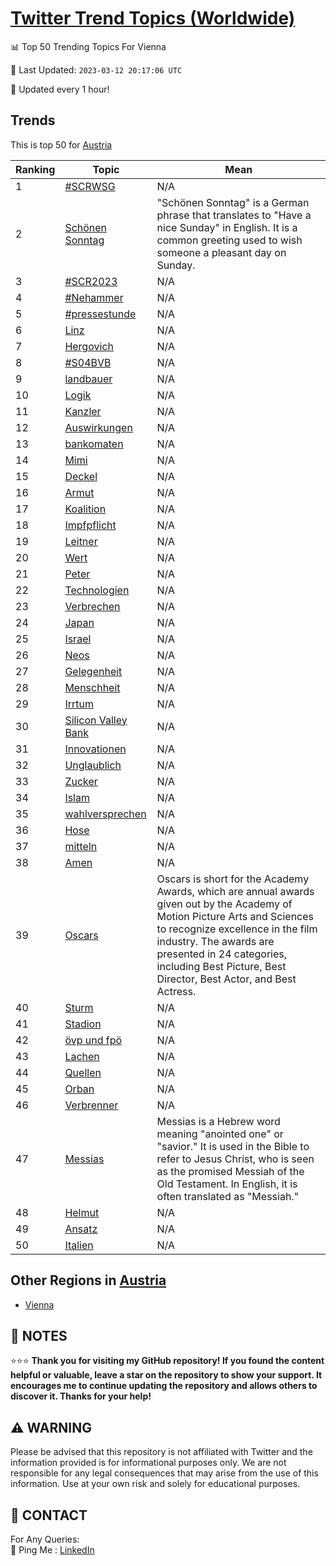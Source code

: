 [Twitter Trend Topics (Worldwide)](https://github.com/ErcinDedeoglu/Twitter-Trend-Topics)
==========


📊 Top 50 Trending Topics For Vienna

📆 Last Updated: `2023-03-12 20:17:06 UTC`

🔧 Updated every 1 hour!


## Trends

This is top 50 for [Austria](</Austria>)

| Ranking | Topic | Mean |
| ------- | ------------ | ------------ |
| 1 | [#SCRWSG](http://twitter.com/search?q=%23SCRWSG) | N/A |
| 2 | [Schönen Sonntag](http://twitter.com/search?q=Sch%c3%b6nen+Sonntag) | "Schönen Sonntag" is a German phrase that translates to "Have a nice Sunday" in English. It is a common greeting used to wish someone a pleasant day on Sunday. |
| 3 | [#SCR2023](http://twitter.com/search?q=%23SCR2023) | N/A |
| 4 | [#Nehammer](http://twitter.com/search?q=%23Nehammer) | N/A |
| 5 | [#pressestunde](http://twitter.com/search?q=%23pressestunde) | N/A |
| 6 | [Linz](http://twitter.com/search?q=Linz) | N/A |
| 7 | [Hergovich](http://twitter.com/search?q=Hergovich) | N/A |
| 8 | [#S04BVB](http://twitter.com/search?q=%23S04BVB) | N/A |
| 9 | [landbauer](http://twitter.com/search?q=landbauer) | N/A |
| 10 | [Logik](http://twitter.com/search?q=Logik) | N/A |
| 11 | [Kanzler](http://twitter.com/search?q=Kanzler) | N/A |
| 12 | [Auswirkungen](http://twitter.com/search?q=Auswirkungen) | N/A |
| 13 | [bankomaten](http://twitter.com/search?q=bankomaten) | N/A |
| 14 | [Mimi](http://twitter.com/search?q=Mimi) | N/A |
| 15 | [Deckel](http://twitter.com/search?q=Deckel) | N/A |
| 16 | [Armut](http://twitter.com/search?q=Armut) | N/A |
| 17 | [Koalition](http://twitter.com/search?q=Koalition) | N/A |
| 18 | [Impfpflicht](http://twitter.com/search?q=Impfpflicht) | N/A |
| 19 | [Leitner](http://twitter.com/search?q=Leitner) | N/A |
| 20 | [Wert](http://twitter.com/search?q=Wert) | N/A |
| 21 | [Peter](http://twitter.com/search?q=Peter) | N/A |
| 22 | [Technologien](http://twitter.com/search?q=Technologien) | N/A |
| 23 | [Verbrechen](http://twitter.com/search?q=Verbrechen) | N/A |
| 24 | [Japan](http://twitter.com/search?q=Japan) | N/A |
| 25 | [Israel](http://twitter.com/search?q=Israel) | N/A |
| 26 | [Neos](http://twitter.com/search?q=Neos) | N/A |
| 27 | [Gelegenheit](http://twitter.com/search?q=Gelegenheit) | N/A |
| 28 | [Menschheit](http://twitter.com/search?q=Menschheit) | N/A |
| 29 | [Irrtum](http://twitter.com/search?q=Irrtum) | N/A |
| 30 | [Silicon Valley Bank](http://twitter.com/search?q=Silicon+Valley+Bank) | N/A |
| 31 | [Innovationen](http://twitter.com/search?q=Innovationen) | N/A |
| 32 | [Unglaublich](http://twitter.com/search?q=Unglaublich) | N/A |
| 33 | [Zucker](http://twitter.com/search?q=Zucker) | N/A |
| 34 | [Islam](http://twitter.com/search?q=Islam) | N/A |
| 35 | [wahlversprechen](http://twitter.com/search?q=wahlversprechen) | N/A |
| 36 | [Hose](http://twitter.com/search?q=Hose) | N/A |
| 37 | [mitteln](http://twitter.com/search?q=mitteln) | N/A |
| 38 | [Amen](http://twitter.com/search?q=Amen) | N/A |
| 39 | [Oscars](http://twitter.com/search?q=Oscars) | Oscars is short for the Academy Awards, which are annual awards given out by the Academy of Motion Picture Arts and Sciences to recognize excellence in the film industry. The awards are presented in 24 categories, including Best Picture, Best Director, Best Actor, and Best Actress. |
| 40 | [Sturm](http://twitter.com/search?q=Sturm) | N/A |
| 41 | [Stadion](http://twitter.com/search?q=Stadion) | N/A |
| 42 | [övp und fpö](http://twitter.com/search?q=%c3%b6vp+und+fp%c3%b6) | N/A |
| 43 | [Lachen](http://twitter.com/search?q=Lachen) | N/A |
| 44 | [Quellen](http://twitter.com/search?q=Quellen) | N/A |
| 45 | [Orban](http://twitter.com/search?q=Orban) | N/A |
| 46 | [Verbrenner](http://twitter.com/search?q=Verbrenner) | N/A |
| 47 | [Messias](http://twitter.com/search?q=Messias) | Messias is a Hebrew word meaning "anointed one" or "savior." It is used in the Bible to refer to Jesus Christ, who is seen as the promised Messiah of the Old Testament. In English, it is often translated as "Messiah." |
| 48 | [Helmut](http://twitter.com/search?q=Helmut) | N/A |
| 49 | [Ansatz](http://twitter.com/search?q=Ansatz) | N/A |
| 50 | [Italien](http://twitter.com/search?q=Italien) | N/A |



## Other Regions in [Austria](</Austria>)

* [Vienna](</Austria/Vienna.md>)



## 📝 NOTES

⭐⭐⭐ **Thank you for visiting my GitHub repository! If you found the content helpful or valuable, leave a star on the repository to show your support. It encourages me to continue updating the repository and allows others to discover it. Thanks for your help!**


## ⚠️ WARNING

Please be advised that this repository is not affiliated with Twitter and the information provided is for informational purposes only. We are not responsible for any legal consequences that may arise from the use of this information. Use at your own risk and solely for educational purposes.


## 📨 CONTACT

 For Any Queries:  
            🏓 Ping Me : [LinkedIn](https://www.linkedin.com/in/ercindedeoglu/)
